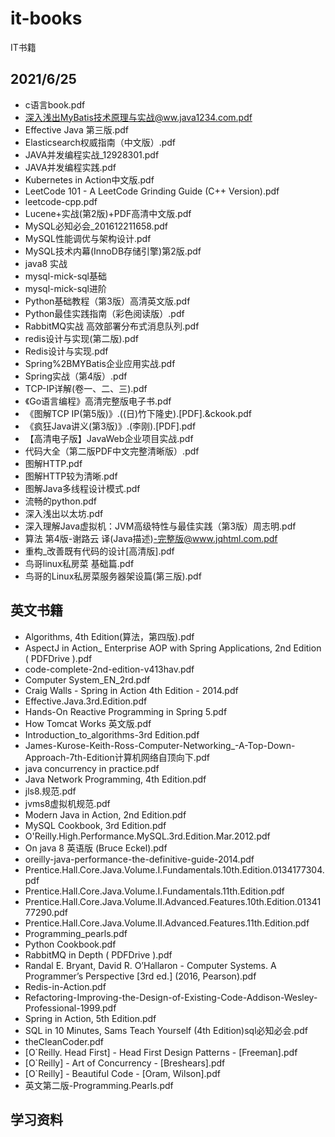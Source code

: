 # it-books
IT书籍

## 2021/6/25

* c语言book.pdf
* 深入浅出MyBatis技术原理与实战@ww.java1234.com.pdf
* Effective Java 第三版.pdf
* Elasticsearch权威指南（中文版）.pdf
* JAVA并发编程实战_12928301.pdf
* JAVA并发编程实践.pdf
* Kubernetes in Action中文版.pdf
* LeetCode 101 - A LeetCode Grinding Guide (C++ Version).pdf
* leetcode-cpp.pdf
* Lucene+实战(第2版)+PDF高清中文版.pdf
* MySQL必知必会_201612211658.pdf
* MySQL性能调优与架构设计.pdf
* MySQL技术内幕(InnoDB存储引擎)第2版.pdf
* java8 实战
* mysql-mick-sql基础
* mysql-mick-sql进阶
* Python基础教程（第3版）高清英文版.pdf
* Python最佳实践指南（彩色阅读版）.pdf
* RabbitMQ实战  高效部署分布式消息队列.pdf
* redis设计与实现(第二版).pdf
* Redis设计与实现.pdf
* Spring%2BMYBatis企业应用实战.pdf
* Spring实战（第4版）.pdf
* TCP-IP详解(卷一、二、三).pdf
* 《Go语言编程》高清完整版电子书.pdf
* 《图解TCP IP(第5版)》.((日)竹下隆史).[PDF].&ckook.pdf
* 《疯狂Java讲义(第3版)》.(李刚).[PDF].pdf
* 【高清电子版】JavaWeb企业项目实战.pdf
* 代码大全（第二版PDF中文完整清晰版）.pdf
* 图解HTTP.pdf
* 图解HTTP较为清晰.pdf
* 图解Java多线程设计模式.pdf
* 流畅的python.pdf
* 深入浅出以太坊.pdf
* 深入理解Java虚拟机：JVM高级特性与最佳实践（第3版）周志明.pdf
* 算法 第4版-谢路云 译(Java描述)-完整版@www.jqhtml.com.pdf
* 重构_改善既有代码的设计[高清版].pdf
* 鸟哥linux私房菜 基础篇.pdf
* 鸟哥的Linux私房菜服务器架设篇(第三版).pdf


## 英文书籍

* Algorithms, 4th Edition(算法，第四版).pdf
* AspectJ in Action_ Enterprise AOP with Spring Applications, 2nd Edition ( PDFDrive ).pdf
* code-complete-2nd-edition-v413hav.pdf
* Computer System_EN_2rd.pdf
* Craig Walls - Spring in Action 4th Edition - 2014.pdf
* Effective.Java.3rd.Edition.pdf
* Hands-On Reactive Programming in Spring 5.pdf
* How Tomcat Works 英文版.pdf
* Introduction_to_algorithms-3rd Edition.pdf
* James-Kurose-Keith-Ross-Computer-Networking_-A-Top-Down-Approach-7th-Edition计算机网络自顶向下.pdf
* java concurrency in practice.pdf
* Java Network Programming, 4th Edition.pdf
* jls8.规范.pdf
* jvms8虚拟机规范.pdf
* Modern Java in Action, 2nd Edition.pdf
* MySQL Cookbook, 3rd Edition.pdf
* O'Reilly.High.Performance.MySQL.3rd.Edition.Mar.2012.pdf
* On java 8 英语版  (Bruce Eckel).pdf
* oreilly-java-performance-the-definitive-guide-2014.pdf
* Prentice.Hall.Core.Java.Volume.I.Fundamentals.10th.Edition.0134177304.pdf
* Prentice.Hall.Core.Java.Volume.I.Fundamentals.11th.Edition.pdf
* Prentice.Hall.Core.Java.Volume.II.Advanced.Features.10th.Edition.0134177290.pdf
* Prentice.Hall.Core.Java.Volume.II.Advanced.Features.11th.Edition.pdf
* Programming_pearls.pdf
* Python Cookbook.pdf
* RabbitMQ in Depth ( PDFDrive ).pdf
* Randal E. Bryant, David R. O’Hallaron - Computer Systems. A Programmer’s Perspective [3rd ed.] (2016, Pearson).pdf
* Redis-in-Action.pdf
* Refactoring-Improving-the-Design-of-Existing-Code-Addison-Wesley-Professional-1999.pdf
* Spring in Action, 5th Edition.pdf
* SQL in 10 Minutes, Sams Teach Yourself (4th Edition)sql必知必会.pdf
* theCleanCoder.pdf
* [O`Reilly. Head First] - Head First Design Patterns - [Freeman].pdf
* [O`Reilly] - Art of Concurrency - [Breshears].pdf
* [O`Reilly] - Beautiful Code - [Oram, Wilson].pdf
* 英文第二版-Programming.Pearls.pdf

## 学习资料



